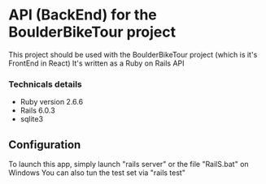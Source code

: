 # API (BackEnd) for the BoulderBikeTour project

This project should be used with the BoulderBikeTour project (which is it's FrontEnd in React)
It's written as a Ruby on Rails API

### Technicals details 
* Ruby version 2.6.6
* Rails 6.0.3
* sqlite3

## Configuration
To launch this app, simply launch "rails server" or the file "RailS.bat" on Windows
You can also tun the test set via "rails test"
